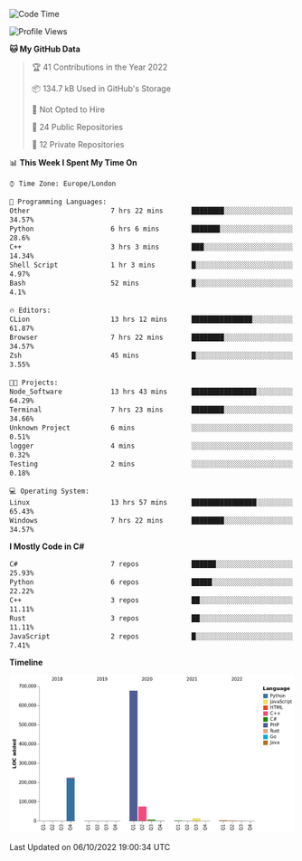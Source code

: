 <!--START_SECTION:waka-->
![Code Time](http://img.shields.io/badge/Code%20Time-293%20hrs%2046%20mins-blue)

![Profile Views](http://img.shields.io/badge/Profile%20Views-1-blue)

**🐱 My GitHub Data** 

> 🏆 41 Contributions in the Year 2022
 > 
> 📦 134.7 kB Used in GitHub's Storage 
 > 
> 🚫 Not Opted to Hire
 > 
> 📜 24 Public Repositories 
 > 
> 🔑 12 Private Repositories  
 > 
📊 **This Week I Spent My Time On** 

```text
⌚︎ Time Zone: Europe/London

💬 Programming Languages: 
Other                    7 hrs 22 mins       ████████░░░░░░░░░░░░░░░░░   34.57% 
Python                   6 hrs 6 mins        ███████░░░░░░░░░░░░░░░░░░   28.6% 
C++                      3 hrs 3 mins        ███░░░░░░░░░░░░░░░░░░░░░░   14.34% 
Shell Script             1 hr 3 mins         █░░░░░░░░░░░░░░░░░░░░░░░░   4.97% 
Bash                     52 mins             █░░░░░░░░░░░░░░░░░░░░░░░░   4.1%

🔥 Editors: 
CLion                    13 hrs 12 mins      ███████████████░░░░░░░░░░   61.87% 
Browser                  7 hrs 22 mins       ████████░░░░░░░░░░░░░░░░░   34.57% 
Zsh                      45 mins             █░░░░░░░░░░░░░░░░░░░░░░░░   3.55%

🐱‍💻 Projects: 
Node_Software            13 hrs 43 mins      ████████████████░░░░░░░░░   64.29% 
Terminal                 7 hrs 23 mins       ████████░░░░░░░░░░░░░░░░░   34.66% 
Unknown Project          6 mins              ░░░░░░░░░░░░░░░░░░░░░░░░░   0.51% 
logger                   4 mins              ░░░░░░░░░░░░░░░░░░░░░░░░░   0.32% 
Testing                  2 mins              ░░░░░░░░░░░░░░░░░░░░░░░░░   0.18%

💻 Operating System: 
Linux                    13 hrs 57 mins      ████████████████░░░░░░░░░   65.43% 
Windows                  7 hrs 22 mins       ████████░░░░░░░░░░░░░░░░░   34.57%

```

**I Mostly Code in C#** 

```text
C#                       7 repos             ██████░░░░░░░░░░░░░░░░░░░   25.93% 
Python                   6 repos             █████░░░░░░░░░░░░░░░░░░░░   22.22% 
C++                      3 repos             ██░░░░░░░░░░░░░░░░░░░░░░░   11.11% 
Rust                     3 repos             ██░░░░░░░░░░░░░░░░░░░░░░░   11.11% 
JavaScript               2 repos             █░░░░░░░░░░░░░░░░░░░░░░░░   7.41%

```


**Timeline**

![Chart not found](https://raw.githubusercontent.com/Jirubizu/Jirubizu/master/charts/bar_graph.png) 


 Last Updated on 06/10/2022 19:00:34 UTC
<!--END_SECTION:waka-->